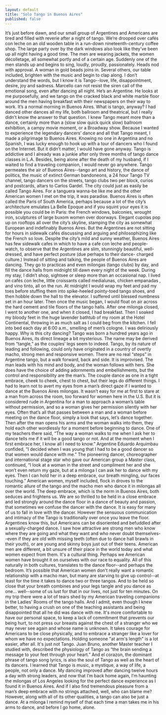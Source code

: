 ```yaml
---
layout: default
title: "Solo Tango in Buenos Aires"
published: false
---
```


It’s just before dawn, and our small group of 
Argentines and Americans are tired and filled with reverie 
after a night of tango. We’re drooped over cafés con leche 
on an old wooden table in a run-down nineteenth-century 
coffee shop. The large party over by the dark windows also 
look like they’ve been up all night having a good time. 
The men are wearing jackets, the women décolletage, all 
somewhat portly and of a certain age. 	Suddenly one of the men stands up and begins to 
sing, loudly, proudly, passionately. Heads nod with 
approval. A woman in gold beads joins in. 
Several others, our table included, brighten with the music 
and begin to clap along. I don’t understand the words, but 
I know it is Tango--love, life, disappointment, desire, joy 
and sadness.	Marcello can not resist the siren call of the 
emotional song, even after dancing all night. He’s an 
Argentine. He looks at me purposefully, and we tango on the 
cracked black and white marble floor around the men having 
breakfast with their newspapers on their way to work. 	It’s a normal morning in Buenos Aires.	What is tango, anyway? I had danced other dances 
all my life, both ballroom and theatrical, but I really 
didn’t know the answer to that question. I knew Tango 
meant more than a dance, certainly more than a (slow slow 
quick quick slow) ballroom exhibition, a campy movie 
moment, or a Broadway show. Because I wanted to experience 
the legendary dancers’ dance and all that Tango meant, I 
made a pilgrimage to Buenos Aires. 	Knowing no one in Argentina and no Spanish, I was 
lucky enough to hook up with a tour of dancers who I found 
on the Internet. But it didn’t matter, I would have gone 
anyway. Tango is addictive and I already was a junkie after 
only three months of tango dance classes in L.A. Besides, 
being alone after the death of my husband, if I waited to 
find a traveling companion, I would never go anywhere.	Tango permeates the air of Buenos Aires--tango 
art and history, the dance of politics, the music of 
extinct German bandoneons, a 24 hour Tango TV channel, 
tango dancers on the streets, tango clubs two per block, 
curios and postcards, altars to Carlos Gardel. The city 
could just as easily be called Tango Aires. For a tanguera 
wanna-be like me and the other American women I met on the 
trip, it was paradise.	Buenos Aires is often called the Paris of South 
America, perhaps because a lot of the city’s architecture 
emulates La Belle Epoque and if you squint your eyes it is 
possible you could be in Paris: the French windows, 
balconies, wrought iron, sculptures of large buxom women 
over doorways. Elegant cupolas pop up on rooftops all over 
the city’s skyline, stamping the city as somewhat European 
and indefinably Buenos Aires.	But the Argentines are not sitting for hours in 
sidewalk cafés discussing and arguing and philosophizing 
like the French so love. Despite the city’s mild and sunny 
weather, Buenos Aires has few sidewalk cafes in which to 
have a cafe con leche and people-watch, to observe that the 
Argentines are slim, stunningly beautiful, well-dressed, 
and have perfect posture (due perhaps to their dance-
charged culture.)	Instead of sitting and talking, the people of 
Buenos Aires are dancing. They go to practicas and even 
milongas (tango clubs) by day, and fill the dance halls 
from midnight till dawn every night of the week.	During my stay, I didn’t shop, sightsee or sleep 
more than an occasional nap. I lived on cafés con leche, 
little croissants called medialunas, chicken empanadas , 
and vino tinto, all on the run. At midnight I would wrap my 
feet and pad my toes before stuffing them into spike-heeled 
pointy-toed tango shoes, and then hobble down the hall to 
the elevator. I suffered until blessed numbness set in an 
hour later. Then once the music began, I would float on air 
across the hard cement and tile floors of the tango halls. 
After one milonga closed, I went to another one, and when 
it closed, I had breakfast. Then I soaked my bloody feet in 
the huge lavender bathtub of my room at the Hotel 
Continental, throwing in as much salt as I could beg from 
the kitchen. I fell into bed each day at 6:00 a.m., 
smelling of men’s cologne. I was deliriously happy.	Why is this city dancing? Tango was born a 
hundred years ago in Buenos Aires, its direct lineage a bit 
mysterious. The name may be derived from “tangle,”  as 
the couples’ legs seem to indeed. Tango, by its nature of 
leading and following, could only have originated in a 
country of overtly macho, strong men and responsive women. 	There are no real “steps” in Argentine tango, 
but a walk forward, back and side. It is improvised. The 
man leads with his mind and body, and the woman follows 
with hers. She does have the choice of adding adornments 
and embellishments, but the control and responsibility are 
the man’s. The couple dance as one in a tight embrace, 
cheek to cheek, chest to chest, but their legs do different 
things.	I had to learn not to avert my eyes from a man’s 
direct gaze if I wanted to dance at the Buenos Aires 
milongas. It wasn’t easy for me at first to stare at a man 
from across the room, too forward for women here in the 
U.S. But it is considered rude in Argentina for a man to 
approach a woman’s table without permission, and so a 
woman gives her permission silently with her eyes. Often 
that’s all that passes between a man and a woman before 
meeting on the dance floor, simply a look that says, let’s 
dance together. 	Then after the man opens his arms and the woman 
walks into them, they hold each other wordlessly for a 
moment before beginning to dance. One of my teachers there 
said, “The way a woman walks to me when I ask her to dance 
tells me if it will be a good tango or not. And at the 
moment when I first embrace her, I know all I need to 
know.”	 Argentine Eduardo Arquimbau confided, “I decided 
when I was young that I had to be a good dancer so that 
women would dance with me.” The pioneering dancer, 
choreographer and international stage star who gave our 
American group a Master class, continued, “I look at a 
woman in the street and compliment her and she won’t even 
return my gaze, but at a milonga I can ask her to dance 
with my eyes. Then I can hold her in a deep embrace, our 
breath mingling, our faces touching.”	American women, myself included, flock in droves 
to the romantic allure of the tango and the macho men who 
dance it in milongas all over the world. The deep embrace, 
which is the norm in Buenos Aires, both seduces and 
frightens us.	We are so thrilled to be held in a close embrace 
and led strongly around the dance floor in a dance of 
beauty and passion, that sometimes we confuse the dancer 
with the dance. It is easy for many of us to fall in love 
with the dancer. However the sensuous communication and 
intimacy of the Tango is traditionally over once you leave 
the floor. Argentines know this, but Americans can be 
disoriented and befuddled after a sexually-charged dance. 	 I saw how attractive are strong men who know 
where they are going and what they want and who never doubt 
themselves--even if they are old with missing teeth (often 
due to dance hall brawls in their youth), or are young and 
skinny boys just out of their teens.	American men are different, a bit unsure of their 
place in the world today and what women expect from them. 
It's a cultural thing. Perhaps we American women have 
brought it on ourselves with our race to equality.	All of this naturally in both cultures, 
translates to the dance floor--and perhaps the bedroom. 	It’s possible that American women don't really 
want a romantic relationship with a macho man, but many are 
starving to give up control--at least for the time it takes 
to dance two or three tangos. And to be held so close that 
your breath combines and your legs tangle and you dance as 
one... well--some of us lust for that in our lives, not 
just for ten minutes. On my trip there were a lot of tears 
shed by my American traveling companions in the Ladies' 
Rooms of the tango halls. And I admit, even though I knew 
better, to having a crush on one of the teaching assistants 
and being disappointed that all he did was dance with me.	It's more comfortable to have our personal space, 
to keep a lack of commitment that prevents our being hurt, 
to not press our breasts against the chest of a stranger 
who we may never see again and whose name is unknown.	It takes courage for Americans to be close 
physically, and to embrace a stranger like a lover for whom 
we have no expectations.	Holding someone "at arm's length" is a lot 
easier, after all. 	It's just not Tango.	Juan Bruno, another Master teacher I studied 
with, described the physiology of Tango as “the brain 
sending a message to your feet through your heart.” And el 
corazon, the dominant phrase of tango song lyrics, is also 
the soul of Tango as well as the heart of its dancers.	I learned that Tango is music, a mystique, a way 
of life, a people, not only a dance. My dancing improved 
after dancing twelve hours a day with strong leaders, and 
now that I’m back home again, I’m haunting the milongas 
of Los Angeles looking for the perfect dance experience as 
I found it in Buenos Aires. And if I also find tremendous 
pleasure from a man’s deep embrace with no strings 
attached, well, who can blame me?	However, along with all of its other qualities, a 
tango can also be just a dance. At a milonga I remind 
myself of that each time a man takes me in his arms to 
dance, and before I go home, alone.

